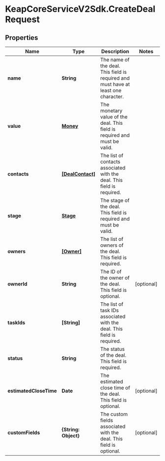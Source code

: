 # KeapCoreServiceV2Sdk.CreateDealRequest

## Properties

Name | Type | Description | Notes
------------ | ------------- | ------------- | -------------
**name** | **String** | The name of the deal. This field is required and must have at least one character. | 
**value** | [**Money**](Money.md) | The monetary value of the deal. This field is required and must be valid. | 
**contacts** | [**[DealContact]**](DealContact.md) | The list of contacts associated with the deal. This field is required. | 
**stage** | [**Stage**](Stage.md) | The stage of the deal. This field is required and must be valid. | 
**owners** | [**[Owner]**](Owner.md) | The list of owners of the deal. This field is required. | 
**ownerId** | **String** | The ID of the owner of the deal. This field is optional. | [optional] 
**taskIds** | **[String]** | The list of task IDs associated with the deal. This field is required. | 
**status** | **String** | The status of the deal. This field is required. | 
**estimatedCloseTime** | **Date** | The estimated close time of the deal. This field is optional. | [optional] 
**customFields** | **{String: Object}** | The custom fields associated with the deal. This field is optional. | [optional] 


